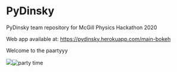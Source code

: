 # PyDinsky
PyDinsky team repository for McGill Physics Hackathon 2020

Web app available at: https://pydinsky.herokuapp.com/main-bokeh

Welcome to the paartyyy

![](animation1.gif)![party time](https://github.com/soudk/PyDinskly/blob/main/data/animation1.gif?raw=true)


